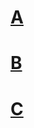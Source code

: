 <!-- TITLE: Mining -->
<!-- SUBTITLE: A quick summary of Mining Index -->

# [A](mining/A)
# [B](B)
# [C](C)